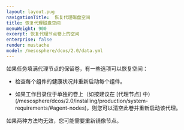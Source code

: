 ```yaml
---
layout: layout.pug
navigationTitle:  恢复代理磁盘空间
title: 恢复代理磁盘空间
menuWeight: 900
excerpt: 恢复代理节点卷上的空间
enterprise: false
render: mustache
model: /mesosphere/dcos/2.0/data.yml
---
```


如果任务填满代理节点的保留卷，有一些选项可以恢复空间：

- 检查每个组件的健康状况并重新启动每个组件。

- 如果工作目录位于单独的卷上（如按建议在 [代理节点] 中）(/mesosphere/dcos/2.0/installing/production/system-requirements/#agent-nodes)，则您可以清空此卷并重新启动该代理。

如果两种方法均无效，您可能需要重新镜像节点。
